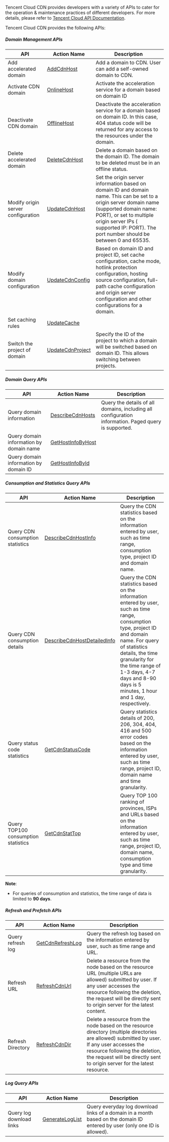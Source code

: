 Tencent Cloud CDN provides developers with a variety of APIs to cater for the operation & maintenance practices of different developers. For more details, please refer to [Tencent Cloud API Documentation](http://www.qcloud.com/doc/api/231/%E7%AE%80%E4%BB%8B).

Tencent Cloud CDN provides the following APIs:

##### Domain Management APIs

| API      | Action Name                              | Description                                     |
| --------- | ---------------------------------------- | ---------------------------------------- |
| Add accelerated domain    | [AddCdnHost](https://www.qcloud.com/doc/api/231/1406) | Add a domain to CDN. User can add a self-owned domain to CDN.              |
| Activate CDN domain | [OnlineHost](https://www.qcloud.com/doc/api/231/1402) | Activate the acceleration service for a domain based on domain ID                     |
| Deactivate CDN domain | [OfflineHost](https://www.qcloud.com/doc/api/231/1403) | Deactivate the acceleration service for a domain based on domain ID. In this case, 404 status code will be returned for any access to the resources under the domain.                      |
| Delete accelerated domain | [DeleteCdnHost](https://www.qcloud.com/doc/api/231/1396) | Delete a domain based on the domain ID. The domain to be deleted must be in an offline status. |
| Modify origin server configuration | [UpdateCdnHost](https://www.qcloud.com/doc/api/231/1397) | Set the origin server information based on domain ID and domain name. This can be set to a origin server domain name (supported domain name: PORT), or set to multiple origin server IPs ( supported IP: PORT). The port number should be between 0 and 65535.|
| Modify domain configuration    | [UpdateCdnConfig](https://www.qcloud.com/doc/api/231/3933) | Based on domain ID and project ID, set cache configuration, cache mode, hotlink protection configuration, hosting source configuration, full-path cache configuration and origin server configuration and other configurations for a domain.|
| Set caching rules    | [UpdateCache](https://www.qcloud.com/doc/api/231/3934) | |Set caching rules for a domain based on domain ID.                      |
| Switch the project of domain  | [UpdateCdnProject](https://www.qcloud.com/doc/api/231/3935) | Specify the ID of the project to which a domain will be switched based on domain ID. This allows switching between projects.          |

##### Domain Query APIs

| API      | Action Name                              | Description                                     |
| -------------- | ---------------------------------------- | -------------------------------- |
| Query domain information         | [DescribeCdnHosts](https://www.qcloud.com/doc/api/231/3937) | Query the details of all domains, including all configuration information. Paged query is supported.      |
| Query domain information by domain name     | [GetHostInfoByHost](https://www.qcloud.com/doc/api/231/3938) | |Query the details of domain by domain name. Querying by multiple domain names at a time is supported.         |
| Query domain information by domain ID    | [GetHostInfoById](https://www.qcloud.com/doc/api/231/3939) | |Query the details of domain by domain ID. Querying by multiple domain IDs at a time is supported.         |

##### Consumption and Statistics Query APIs

| API      | Action Name                              | Description                                     |
| ------------ | ---------------------------------------- | ---------------------------------------- |
| Query CDN consumption statistics    | [DescribeCdnHostInfo](https://www.qcloud.com/doc/api/231/3941) | Query the CDN statistics based on the information entered by user, such as time range, consumption type, project ID and domain name. |
| Query CDN consumption details    | [DescribeCdnHostDetailedInfo](https://www.qcloud.com/doc/api/231/3942) | Query the CDN statistics based on the information entered by user, such as time range, consumption type, project ID and domain name. For query of statistics details, the time granularity for the time range of 1-3 days, 4-7 days and 8-90 days is 5 minutes, 1 hour and 1 day, respectively. |
| Query status code statistics      | [GetCdnStatusCode](https://www.qcloud.com/doc/api/231/3943) | Query statistics details of 200, 206, 304, 404, 416 and 500 error codes based on the information entered by user, such as time range, project ID, domain name and time granularity.|
| Query TOP100 consumption statistics      | [GetCdnStatTop](https://www.qcloud.com/doc/api/231/3944) | Query TOP 100 ranking of provinces, ISPs and URLs  based on the information entered by user, such as time range, project ID, domain name, consumption type and time granularity.|

**Note**:
+ For queries of consumption and statistics, the time range of data is limited to **90 days**.

##### Refresh and Prefetch APIs

| API      | Action Name                              | Description                                     |
| ------ | ---------------------------------------- | ---------------------------------------- |
| Query refresh log    | [GetCdnRefreshLog](https://www.qcloud.com/doc/api/231/3948)| Query the refresh log based on the information entered by user, such as time range and URL. |
| Refresh URL | [RefreshCdnUrl](https://www.qcloud.com/doc/api/231/3946) | Delete a resource from the node based on the resource URL (multiple URLs are allowed) submitted by user. If any user accesses the resource following the deletion, the request will be directly sent to origin server for the latest content. |
| Refresh Directory | [RefreshCdnDir](https://www.qcloud.com/doc/api/231/3947) | Delete a resource from the node based on the resource directory (multiple directories are allowed) submitted by user. If any user accesses the resource following the deletion, the request will be directly sent to origin server for the latest resource. |

##### Log Query APIs

| API      | Action Name                              | Description                                     |
| -------- | ---------------------------------------- | -------------------------------------- |
| Query log download links | [GenerateLogList](https://www.qcloud.com/doc/api/231/3950) | Query everyday log download links of a domain in a month based on the domain ID entered by user (only one ID is allowed). |



